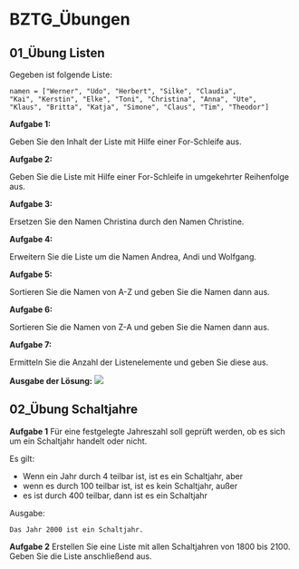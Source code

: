 # BZTG_Übungen

## __01_Übung Listen__
Gegeben ist folgende Liste:

    namen = ["Werner", "Udo", "Herbert", "Silke", "Claudia", 
    "Kai", "Kerstin", "Elke", "Toni", "Christina", "Anna", "Ute",
    "Klaus", "Britta", "Katja", "Simone", "Claus", "Tim", "Theodor"]

__Aufgabe 1:__

Geben Sie den Inhalt der Liste mit Hilfe einer For-Schleife aus.

__Aufgabe 2:__

Geben Sie die Liste mit Hilfe einer For-Schleife in umgekehrter Reihenfolge aus.

__Aufgabe 3:__

Ersetzen Sie den Namen Christina durch den Namen Christine.

__Aufgabe 4:__

Erweitern Sie die Liste um die Namen Andrea, Andi und Wolfgang.

__Aufgabe 5:__

Sortieren Sie die Namen von A-Z und geben Sie die Namen dann aus.

__Aufgabe 6:__

Sortieren Sie die Namen von Z-A und geben Sie die Namen dann aus.

__Aufgabe 7:__

Ermitteln Sie die Anzahl der Listenelemente und geben Sie diese aus.

__Ausgabe der Lösung:__
![](Serial_Output.JPG)





## __02_Übung Schaltjahre__

__Aufgabe 1__
Für eine festgelegte Jahreszahl soll geprüft werden, ob es sich um ein Schaltjahr handelt oder nicht.

Es gilt:
- Wenn ein Jahr durch 4 teilbar ist, ist es ein Schaltjahr, aber
- wenn es durch 100 teilbar ist, ist es kein Schaltjahr, außer
- es ist durch 400 teilbar, dann ist es ein Schaltjahr

Ausgabe:

    Das Jahr 2000 ist ein Schaltjahr.

__Aufgabe 2__
Erstellen Sie eine Liste mit allen Schaltjahren von 1800 bis 2100. Geben Sie die Liste anschließend aus.
